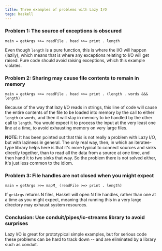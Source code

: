 ```yaml
---
title: Three examples of problems with Lazy I/O
tags: haskell
---
```


### Problem 1: The source of exceptions is obscured

    main = getArgs >>= readFile . head >>= print . length

Even though `length` is a pure function, this is where the I/O will happen
(lazily), which means that is where any exceptions relating to I/O will get
raised.  Pure code should avoid raising exceptions, which this example violates.

### Problem 2: Sharing may cause file contents to remain in memory

    main = getArgs >>= readFile . head >>= print . (length . words &&& length)

Because of the way that lazy I/O reads in strings, this line of code will
cause the entire contents of the file to be loaded into memory by the call to
either `length` or `words`, and then it will stay in memory to be handled by
the other call to `length`.  You would expect it to process the input at the
very least one line at a time, to avoid exhausting memory on very large files.

**NOTE**: It has been pointed out that this is not really a problem with Lazy
I/O, but with laziness in general.  The only real way, then, in which an
iteratee-type library helps here is that it's more typical to connect sources
and sinks directly together, than to read all the data from a source at one
time, and then hand it to two sinks that way.  So the problem there is not
solved either, it's just less common to the idiom.

### Problem 3: File handles are not closed when you might expect

    main = getArgs >>= mapM_ (readFile >=> print . length)

If `getArgs` returns N files, Haskell will open N file handles, rather than
one at a time as you might expect, meaning that running this in a very large
directory may exhaust system resources.

### Conclusion: Use conduit/pipes/io-streams library to avoid surprises

Lazy I/O is great for prototypical simple examples, but for serious code these
problems can be hard to track down -- and are eliminated by a library such as
conduit.
